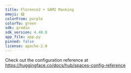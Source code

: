 ```yaml
---
title: Florence2 + SAM2 Masking
emoji: 😷
colorFrom: purple
colorTo: green
sdk: gradio
sdk_version: 4.40.0
app_file: app.py
pinned: false
license: apache-2.0
---
```


Check out the configuration reference at https://huggingface.co/docs/hub/spaces-config-reference

